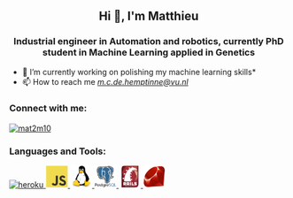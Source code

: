 <h2 align="center">Hi 👋, I'm Matthieu </h1>
<h3 align="center"> Industrial engineer in Automation and robotics, currently PhD student in Machine Learning applied in Genetics </h3>

- 🔭 I’m currently working on polishing my machine learning skills</a>*
- 📫 How to reach me *m.c.de.hemptinne@vu.nl*

<h3 align="left">Connect with me:</h3>
<p align="left">
<a href="https://www.linkedin.com/in/mat2m10/" target="blank"><img align="center" src="https://www.flaticon.com/svg/vstatic/svg/174/174857.svg?token=exp=1617442026~hmac=03d324c56edf4f6a5159eb5d0189db5d" alt="mat2m10" height="30" width="40" /></a>
</p>

<h3 align="left">Languages and Tools:</h3>

<a href="https://heroku.com" target="_blank"> <img src="https://www.vectorlogo.zone/logos/heroku/heroku-icon.svg" alt="heroku" width="40" height="40"/> </a> 
<a href="https://developer.mozilla.org/en-US/docs/Web/JavaScript" target="_blank"> <img src="https://raw.githubusercontent.com/devicons/devicon/master/icons/javascript/javascript-original.svg" alt="javascript" width="40" height="40"/> </a> 
<a href="https://www.linux.org/" target="_blank"> <img src="https://raw.githubusercontent.com/devicons/devicon/master/icons/linux/linux-original.svg" alt="linux" width="40" height="40"/> </a> 
<a href="https://www.postgresql.org" target="_blank"> <img src="https://raw.githubusercontent.com/devicons/devicon/master/icons/postgresql/postgresql-original-wordmark.svg" alt="postgresql" width="40" height="40"/> </a> 
<a href="https://rubyonrails.org" target="_blank"> <img src="https://raw.githubusercontent.com/devicons/devicon/master/icons/rails/rails-original-wordmark.svg" alt="rails" width="40" height="40"/> </a> 
<a href="https://www.ruby-lang.org/en/" target="_blank"> <img src="https://raw.githubusercontent.com/devicons/devicon/master/icons/ruby/ruby-original.svg" alt="ruby" width="40" height="40"/> </a>
